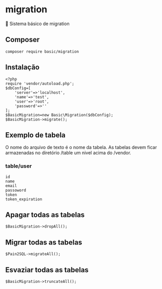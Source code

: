 # migration
:pencil: Sistema básico de migration

## Composer
	composer require basic/migration

## Instalação
```
<?php
require 'vendor/autoload.php';
$dbConfig=[
	'server'=>'localhost',
	'name'=>'test',
	'user'=>'root',
	'password'=>''
];
$BasicMigration=new Basic\Migration($dbConfig);
$BasicMigration->migrate();
```
## Exemplo de tabela
O nome do arquivo de texto é o nome da tabela. As tabelas devem ficar armazenadas no diretório /table um nivel acima do /vendor.

### table/user
```
id
name
email
passoword
token
token_expiration
```

## Apagar todas as tabelas
	$BasicMigration->dropAll();

## Migrar todas as tabelas
	$Pain2SQL->migrateAll();

## Esvaziar todas as tabelas
	$BasicMigration->truncateAll();
